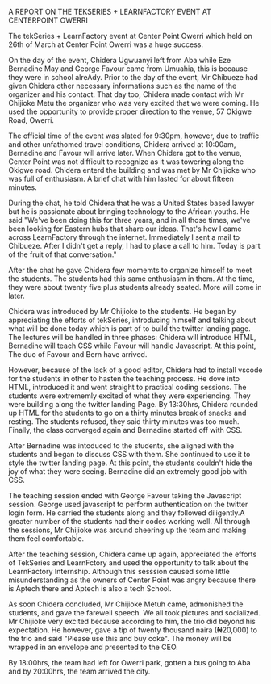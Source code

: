 A REPORT ON THE TEKSERIES + LEARNFACTORY EVENT AT CENTERPOINT OWERRI

The tekSeries + LearnFactory event at Center Point Owerri which held on 26th of March at Center Point Owerri was a huge success.

On the day of the event, Chidera Ugwuanyi left from Aba while Eze Bernadine May and George Favour came from Umuahia, this is because they were in school alreAdy. Prior to the day of the event, Mr Chibueze had given Chidera other necessary informations such as the name of the organizer and his contact. That day too, Chidera made contact with Mr Chijioke Metu the organizer who was very excited that we were coming. He used the opportunity to provide proper direction to the venue, 57 Okigwe Road, Owerri.

The official time of the event was slated for 9:30pm, however, due to traffic and other unfathomed travel conditions, Chidera arrived at 10:00am, Bernadine and Favour will arrive later. When Chidera got to the venue, Center Point was not difficult to recognize as it was towering along the Okigwe road. Chidera enterd the building and was met by Mr Chijioke who was full of enthusiasm. A brief chat with him lasted for about fifteen minutes.

During the chat, he told Chidera that he was a United States based lawyer but he is passionate about bringing technology to the African youths. He said "We've been doing this for three years, and in all those times, we've been looking for Eastern hubs that share our ideas. That's how I came across LearnFactory through the internet. Immediately I sent a mail to Chibueze. After I didn't get a reply, I had to place a call to him. Today is part of the fruit of that conversation." 

After the chat he gave Chidera few momemts to organize himself to meet the students. The students had this same enthusiasm in them.  At the time, they were about twenty five plus students already seated. More will come in later.

Chidera was introduced by Mr Chijioke to the students. He began by appreciating the efforts of tekSeries, introducing himself and talking about what will be done today which is part of to build the twitter landing page.
 The lectures will be handled in three phases: Chidera will introduce HTML, Bernadine will teach CSS while Favour will handle Javascript. At this point, The duo of Favour and Bern have arrived. 

However, because of the lack of a good editor, Chidera had to install vscode for the students in other to hasten the teaching process. He dove into HTML, introduced it and went straight to practical coding sessions. The students were extrememly excited of what they were experiencing. They were building along the twitter landing Page. By 13:30hrs, Chidera rounded up HTML for the students to go on a thirty minutes break of snacks and resting. The students refused, they said thirty minutes was too much. Finally, the class converged again and Bernadine started off with CSS.

After Bernadine was intoduced to the students, she aligned with the students and began to discuss CSS with them. She continued to use it to style the twitter landing page. At this point, the students couldn't hide the joy of what they were seeing. Bernadine did an extremely good job with CSS. 

The teaching session ended with George Favour taking the Javascript session. George used javascript to perform authentication on the twitter login form. He carried the students along and they followed diligently.A greater number of the students had their codes working well. All through the sessions, Mr Chijioke was around cheering up the team and making them feel comfortable.

After the teaching session, Chidera came up again, appreciated the efforts of TekSeries and LearnFctory and used the opportunity to talk about the LearnFactory Internship. Although this sesssion caused some little misunderstanding as the owners of Center Point was angry because there is Aptech there and Aptech is also a tech School.

As soon Chidera concluded, Mr Chijioke Metuh came, admonished the students, and gave the farewell speech. We all took pictures and socialized. Mr Chijioke very excited because according to him, the trio did beyond his expectation. He however, gave a tip of twenty thousand naira (₦20,000) to the trio and said "Please use this and buy coke". The money will be wrapped in an envelope and presented to the CEO.

By 18:00hrs, the team had left for Owerri park, gotten a bus going to Aba and by 20:00hrs, the team arrived the city. 